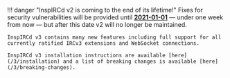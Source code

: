 <!-- This file contains a page fragment. Any changes will affect all pages that include it. -->

!!! danger "InspIRCd v2 is coming to the end of its lifetime!"
    Fixes for security vulnerabilities will be provided until [**2021-01-01**](https://www.inspircd.org/2019/06/01/v20-maintenance-schedule.html) &mdash; under one week from now &mdash; but after this date v2 will no longer be maintained.

    InspIRCd v3 contains many new features including full support for all currently ratified IRCv3 extensions and WebSocket connections.

    InspIRCd v3 installation instructions are available [here](/3/installation) and a list of breaking changes is available [here](/3/breaking-changes).

